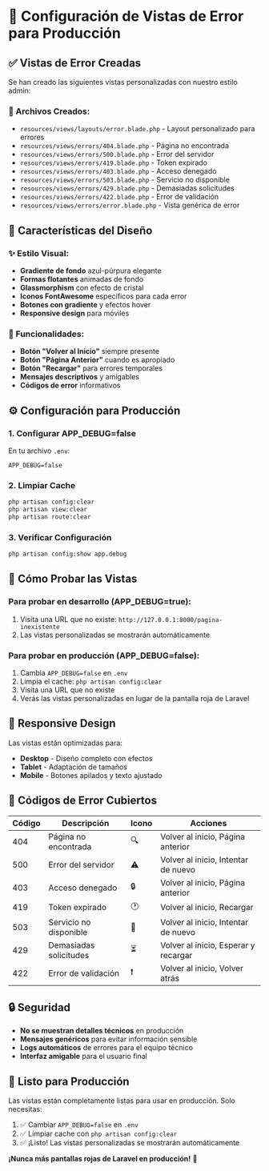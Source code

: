 # 🚨 Configuración de Vistas de Error para Producción

## ✅ Vistas de Error Creadas

Se han creado las siguientes vistas personalizadas con nuestro estilo admin:

### 📁 Archivos Creados:
- `resources/views/layouts/error.blade.php` - Layout personalizado para errores
- `resources/views/errors/404.blade.php` - Página no encontrada
- `resources/views/errors/500.blade.php` - Error del servidor
- `resources/views/errors/419.blade.php` - Token expirado
- `resources/views/errors/403.blade.php` - Acceso denegado
- `resources/views/errors/503.blade.php` - Servicio no disponible
- `resources/views/errors/429.blade.php` - Demasiadas solicitudes
- `resources/views/errors/422.blade.php` - Error de validación
- `resources/views/errors/error.blade.php` - Vista genérica de error

## 🎨 Características del Diseño

### ✨ Estilo Visual:
- **Gradiente de fondo** azul-púrpura elegante
- **Formas flotantes** animadas de fondo
- **Glassmorphism** con efecto de cristal
- **Iconos FontAwesome** específicos para cada error
- **Botones con gradiente** y efectos hover
- **Responsive design** para móviles

### 🔧 Funcionalidades:
- **Botón "Volver al Inicio"** siempre presente
- **Botón "Página Anterior"** cuando es apropiado
- **Botón "Recargar"** para errores temporales
- **Mensajes descriptivos** y amigables
- **Códigos de error** informativos

## ⚙️ Configuración para Producción

### 1. Configurar APP_DEBUG=false

En tu archivo `.env`:
```env
APP_DEBUG=false
```

### 2. Limpiar Cache
```bash
php artisan config:clear
php artisan view:clear
php artisan route:clear
```

### 3. Verificar Configuración
```bash
php artisan config:show app.debug
```

## 🧪 Cómo Probar las Vistas

### Para probar en desarrollo (APP_DEBUG=true):
1. Visita una URL que no existe: `http://127.0.0.1:8000/pagina-inexistente`
2. Las vistas personalizadas se mostrarán automáticamente

### Para probar en producción (APP_DEBUG=false):
1. Cambia `APP_DEBUG=false` en `.env`
2. Limpia el cache: `php artisan config:clear`
3. Visita una URL que no existe
4. Verás las vistas personalizadas en lugar de la pantalla roja de Laravel

## 📱 Responsive Design

Las vistas están optimizadas para:
- **Desktop** - Diseño completo con efectos
- **Tablet** - Adaptación de tamaños
- **Mobile** - Botones apilados y texto ajustado

## 🎯 Códigos de Error Cubiertos

| Código | Descripción | Icono | Acciones |
|--------|-------------|-------|----------|
| 404 | Página no encontrada | 🔍 | Volver al inicio, Página anterior |
| 500 | Error del servidor | ⚠️ | Volver al inicio, Intentar de nuevo |
| 403 | Acceso denegado | 🔒 | Volver al inicio, Página anterior |
| 419 | Token expirado | 🕐 | Volver al inicio, Recargar |
| 503 | Servicio no disponible | 🔧 | Volver al inicio, Intentar de nuevo |
| 429 | Demasiadas solicitudes | ⏳ | Volver al inicio, Esperar y recargar |
| 422 | Error de validación | ❗ | Volver al inicio, Volver atrás |

## 🔒 Seguridad

- **No se muestran detalles técnicos** en producción
- **Mensajes genéricos** para evitar información sensible
- **Logs automáticos** de errores para el equipo técnico
- **Interfaz amigable** para el usuario final

## 🚀 Listo para Producción

Las vistas están completamente listas para usar en producción. Solo necesitas:

1. ✅ Cambiar `APP_DEBUG=false` en `.env`
2. ✅ Limpiar cache con `php artisan config:clear`
3. ✅ ¡Listo! Las vistas personalizadas se mostrarán automáticamente

**¡Nunca más pantallas rojas de Laravel en producción!** 🎉
